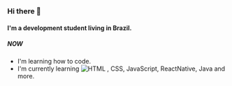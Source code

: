 ### Hi there 👋

#### I'm a development student living in Brazil.

##### NOW

- I'm learning how to code.
- I'm currently learning ![HTML](https://img.shields.io/badge/-HTML-black?style=flat&logo=HTML5)&nbsp;, CSS, JavaScript, ReactNative, Java and more.